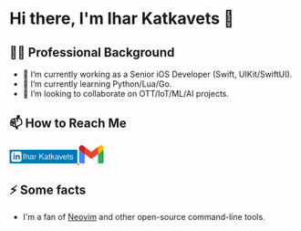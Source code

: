 # Hi there, I'm Ihar Katkavets 👋

## 👨‍💻 Professional Background

- 💼 I’m currently working as a Senior iOS Developer (Swift, UIKit/SwiftUI).
- 🌱 I’m currently learning Python/Lua/Go.
- 👯 I’m looking to collaborate on OTT/IoT/ML/AI projects.

## 📫 How to Reach Me

<a href="https://www.linkedin.com/in/iharkatkavets/">
  <img src="linkedin.svg" height="24">
</a>
<a href="mailto:job4ihar@gmail.com?subject=[Job%20Offer]%20Source%20GitHub">
  <img src="email.svg" height="32">
</a>

## ⚡ Some facts

- I'm a fan of [Neovim](https://github.com/neovim/neovim) and other open-source command-line tools.


